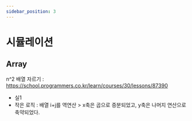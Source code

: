 ```yaml
---
sidebar_position: 3
---
```


# 시뮬레이션

## Array  

n^2 배열 자르기 : https://school.programmers.co.kr/learn/courses/30/lessons/87390
- 실1
- 작은 로직 : 배열 i+j를 역연산 > x축은 곱으로 증분되었고, y축은 나머지 연산으로 축약되었다.

